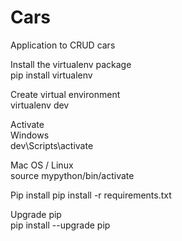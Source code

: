 # Cars
Application to CRUD cars

Install the virtualenv package  
pip install virtualenv



Create virtual environment  
virtualenv dev

Activate  
Windows  
dev\Scripts\activate  

Mac OS / Linux  
source mypython/bin/activate  

Pip install 
pip install -r requirements.txt

Upgrade pip  
pip install --upgrade pip 
